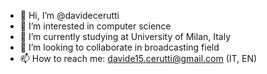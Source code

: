 - 👋 Hi, I’m @davidecerutti
- 👀 I’m interested in computer science
- 🌱 I’m currently studying at University of Milan, Italy
- 💞️ I’m looking to collaborate in broadcasting field
- 📫 How to reach me: davide15.cerutti@gmail.com (IT, EN)

<!---
davidecerutti/davidecerutti is a ✨ special ✨ repository because its `README.md` (this file) appears on your GitHub profile.
You can click the Preview link to take a look at your changes.
--->
